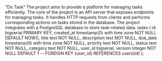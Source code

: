 "Do Task" 
The project aims to provide a platform for managing tasks efficiently. 
The core of the project is an API server that exposes endpoints for managing tasks.
It handles HTTP requests from clients and performs corresponding actions on tasks stored in the database.
The project integrates with a PostgreSQL database to store task-related data.
tasks (
    id bigserial PRIMARY KEY,
    created_at timestamp(0) with time zone NOT NULL DEFAULT NOW(),
    title text NOT NULL,
    description text NOT NULL,
    due_date timestamp(0) with time zone NOT NULL,
    priority text NOT NULL,
    status text NOT NULL,
    category text NOT NULL,
    user_id bigserial,
    version integer NOT NULL DEFAULT 1
--     FOREIGN KEY (user_id) REFERENCES users(id)
);
